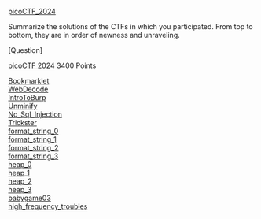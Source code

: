 [picoCTF_2024](https://github.com/LIVEpandu/picoCTF_2024)

Summarize the solutions of the CTFs in which you participated. 
From top to bottom, they are in order of newness and unraveling. 

[Question]

[picoCTF 2024](https://github.com/LIVEpandu/picoCTF_2024/tree/main)
3400 Points

<a href="#bookmarklet">Bookmarklet</a><br>
<a href="#webdecode">WebDecode</a><br>
<a href="#intro-to-burp">IntroToBurp</a><br>
<a href="#unminify">Unminify</a><br>
<a href="#no-sql-injection">No_Sql_Injection</a><br>
<a href="#trickster">Trickster</a><br>
<a href="#format_string_0">format_string_0</a><br>
<a href="#format_string_1">format_string_1</a><br>
<a href="#format_string_2">format_string_2</a><br>
<a href="#format_string_3">format_string_3</a><br>
<a href="#heap_0">heap_0</a><br>
<a href="#heap_1">heap_1</a><br>
<a href="#heap_2">heap_2</a><br>
<a href="#heap_3">heap_3</a><br>
<a href="#babygame03">babygame03</a><br>
<a href="#high_frequency_troubles">high_frequency_troubles</a><br>




